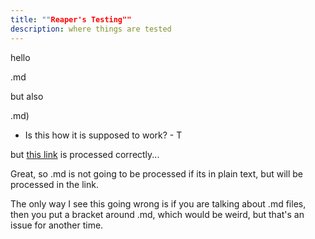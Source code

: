 ```yaml
---
title: ""Reaper's Testing""
description: where things are tested
---
```


hello

.md

but also

.md)
- Is this how it is supposed to work? - T

but [this link](index.md) is processed correctly...

Great, so .md is not going to be processed if its in plain text, but will be processed in the link.

The only way I see this going wrong is if you are talking about .md files, then you put a bracket around .md, which would be weird, but that's an issue for another time.
